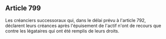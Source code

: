 Article 799
----
Les créanciers successoraux qui, dans le délai prévu à l'article 792, déclarent
leurs créances après l'épuisement de l'actif n'ont de recours que contre les
légataires qui ont été remplis de leurs droits.
